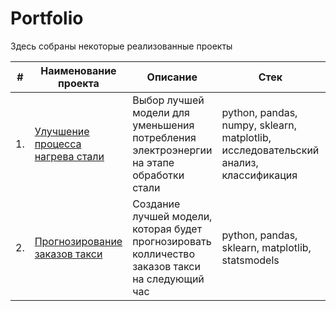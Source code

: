 # Portfolio
Здесь собраны некоторые реализованные проекты

| #    | Наименование проекта                | Описание                                                          | Стек                                                                                  | Ключевые слова |
| ---- | ------------------------------------------------------------ | ------------------------------------------------------------ | ------------------------------------------------------------ |---------------|
| 1.   | [Улучшение процесса нагрева стали](https://github.com/IlyaAgaf/Portfolio/tree/main/Industry) | Выбор лучшей модели для уменьшения <br/>потребления электроэнергии на этапе<br/>обработки стали | python, pandas, numpy, sklearn, matplotlib, исследовательский анализ, классификация       |
| 2.   | [Прогнозирование заказов такси](https://github.com/IlyaAgaf/Portfolio/tree/main/Forecasting%20orders) | Создание лучшей модели, которая будет прогнозировать колличество заказов такси на следующий час | python, pandas,  sklearn, matplotlib, statsmodels       | временные ряды, регрессия, предсказания |
